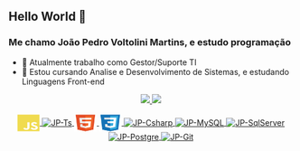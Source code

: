 ##          Hello World 👋
### Me chamo João Pedro Voltolini Martins, e estudo programação

- 🔭 Atualmente trabalho como Gestor/Suporte TI
- 🌱 Estou cursando Analise e Desenvolvimento de Sistemas, e estudando Linguagens Front-end

<div align="center">
  <a href="https://www.linkedin.com/in/jo%C3%A3o-pedro-voltolini-478843169/">
  <img height="180em" src="https://github-readme-stats.vercel.app/api?username=jpvoltolini&show_icons=true&theme=merko"/>
  <img height="180em" src="https://github-readme-stats.vercel.app/api/top-langs/?username=jpvoltolini&layout=compact&langs_count=7&theme=merko"/>

  <div style="display: inline_block" ><br>
  <img align="center" alt="JP-Js" height="30" width="40" src="https://raw.githubusercontent.com/devicons/devicon/master/icons/javascript/javascript-plain.svg">
  <img align="center" alt="JP-Ts" height="30" width="40" src="https://cdn.jsdelivr.net/gh/devicons/devicon/icons/typescript/typescript-original.svg">
  <img align="center" alt="JP-HTML" height="30" width="40" src="https://raw.githubusercontent.com/devicons/devicon/master/icons/html5/html5-original.svg">
  <img align="center" alt="JP-CSS" height="30" width="40" src="https://raw.githubusercontent.com/devicons/devicon/master/icons/css3/css3-original.svg">
  <img align="center" alt="JP-Csharp" height="30" width="40" src="https://raw.githubusercontent.com/jmnote/z-icons/master/svg/csharp.svg">
  <img align="center" alt="JP-MySQL" height="30" width="40" src="https://cdn.jsdelivr.net/gh/devicons/devicon/icons/mysql/mysql-original.svg">
  <img align="center" alt="JP-SqlServer" height="30" width="40" src="https://upload.wikimedia.org/wikipedia/de/8/8c/Microsoft_SQL_Server_Logo.svg">
  <img align="center" alt="JP-Postgre" height="30" width="40" src="https://cdn.jsdelivr.net/gh/devicons/devicon/icons/postgresql/postgresql-original.svg">
  <img align="center" alt="JP-Git" height="30" width="40" src="https://cdn.jsdelivr.net/gh/devicons/devicon/icons/git/git-original.svg">
  </div>
</div>
